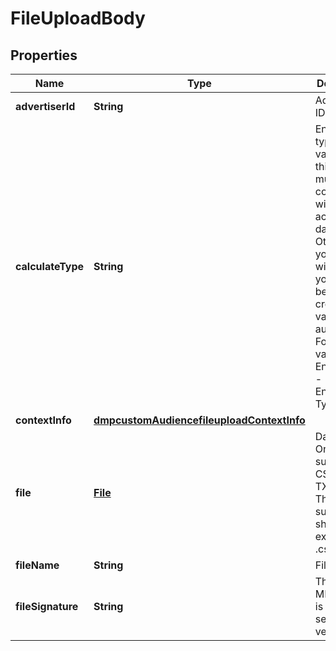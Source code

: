 # FileUploadBody

## Properties
Name | Type | Description | Notes
------------ | ------------- | ------------- | -------------
**advertiserId** | **String** | Advertiser ID. |[required]  
**calculateType** | **String** | Encryption type. The value for this field must be consistent with the actual file data. Otherwise, your upload will fail or you will not be able to create a valid audience. For enum values, see Enumeration - Encryption Type. |[required]  
**contextInfo** | [**dmpcustomAudiencefileuploadContextInfo**](dmpcustomAudiencefileuploadContextInfo.md) |  |  [optional]
**file** | [**File**](File.md) | Data files. Only supports CSV and TXT files. The file suffixes should exactly be .csv or .txt. |[required]  
**fileName** | **String** | FileName. |  [optional]
**fileSignature** | **String** | The file&#x27;s MD5, which is used for server-side verification. |[required]  
